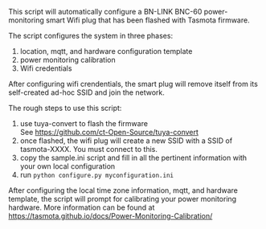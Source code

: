 This script will automatically configure a BN-LINK BNC-60 power-monitoring smart Wifi plug
that has been flashed with Tasmota firmware.

The script configures the system in three phases:
1. location, mqtt, and hardware configuration template
2. power monitoring calibration
3. Wifi credentials

After configuring wifi crendentials, the smart plug will remove itself from its self-created ad-hoc SSID and join the network.

The rough steps to use this script:

1. use tuya-convert to flash the firmware<br>
See https://github.com/ct-Open-Source/tuya-convert
2. once flashed, the wifi plug will create a new SSID with a SSID of tasmota-XXXX. You must connect to this.
3. copy the sample.ini script and fill in all the pertinent information with your own local configuration
4. run  ```python configure.py myconfiguration.ini```


After configuring the local time zone information, mqtt, and hardware template, the script will prompt for calibrating your power monitoring hardware.  More information can be found at https://tasmota.github.io/docs/Power-Monitoring-Calibration/